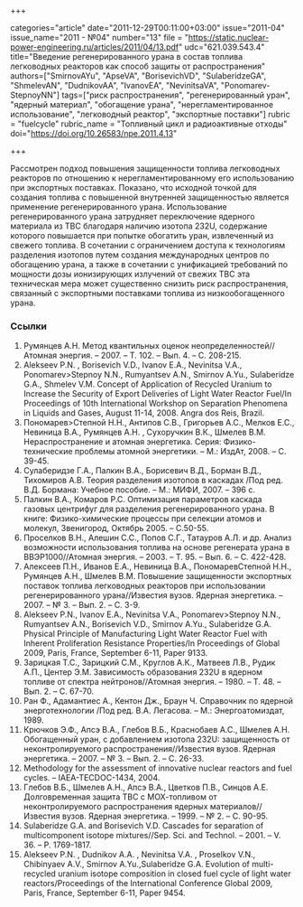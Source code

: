 +++

categories="article"
date="2011-12-29T00:11:00+03:00"
issue="2011-04"
issue_name="2011 - №04"
number="13"
file = "https://static.nuclear-power-engineering.ru/articles/2011/04/13.pdf"
udc="621.039.543.4"
title="Введение регенерированного урана в состав топлива легководных реакторов как способ защиты от распространения"
authors=["SmirnovAYu", "ApseVA", "BorisevichVD", "SulaberidzeGA", "ShmelevAN", "DudnikovAA",
"IvanovEA", "NevinitsaVA", "Ponomarev-StepnoyNN"]
tags=["риск распространения", "регенерированный уран", "ядерный материал", "обогащение урана", "нерегламентированное использование", "легководный реактор", "экспортные поставки"]
rubric = "fuelcycle"
rubric_name = "Топливный цикл и радиоактивные отходы"
doi="https://doi.org/10.26583/npe.2011.4.13"

+++

Рассмотрен подход повышения защищенности топлива легководных реакторов по отношению к нерегламентированному его использованию при экспортных поставках. Показано, что исходной точкой для создания топлива с повышенной внутренней защищенностью является применение регенерированного урана. Использование регенерированного урана затрудняет переключение ядерного материала из ТВС благодаря наличию изотопа 232U, содержание которого повышается при попытке обогатить уран, извлеченный из свежего топлива. В сочетании с ограничением доступа к технологиям разделения изотопов путем создания международных центров по обогащению урана, а также в сочетании с унификацией требований по мощности дозы ионизирующих излучений от свежих ТВС эта техническая мера может существенно снизить риск распространения, связанный с экспортными поставками топлива из низкообогащенного урана.

### Ссылки

1. Румянцев А.Н. Метод квантильных оценок неопределенностей//Атомная энергия. – 2007. – Т. 102. – Вып. 4. – С. 208-215.
2. Alekseev P.N. , Borisevich V.D., Ivanov E.A., Nevinitsa V.A., Ponomarev>Stepnoy N.N., Rumyantsev A.N., Smirnov A.Yu., Sulaberidze G.A., Shmelev V.M. Concept of Application of Recycled Uranium to Increase the Security of Export Deliveries of Light Water Reactor Fuel/In Proceedings of 10th International Workshop on Separation Phenomena in Liquids and Gases, August 11-14, 2008. Angra dos Reis, Brazil.
3. Пономарев>Степной Н.Н., Антипов С.В., Григорьев А.С., Мелков Е.С., Невиница В.А., Румянцев А.Н. , Сухоручкин В.К., Шмелев В.М. Нераспространение и атомная энергетика. Серия: Физико-технические проблемы атомной энергетики. – М.: ИздАт, 2008. – С. 39-45.
4. Сулаберидзе Г.А., Палкин В.А., Борисевич В.Д., Борман В.Д., Тихомиров А.В. Теория разделения изотопов в каскадах /Под ред. В.Д. Бормана: Учебное пособие. – М.: МИФИ, 2007. – 396 с.
5. Палкин В.А., Комаров Р.С. Оптимизация параметров каскада газовых центрифуг для разделения регенерированного урана. В книге: Физико-химические процессы при селекции атомов и молекул, Звенигород, Октябрь 2005. – С.50-55.
6. Проселков В.Н., Алешин С.С., Попов С.Г., Татауров А.Л. и др. Анализ возможности использования топлива на основе регенерата урана в ВВЭР1000//Атомная энергия. – 2003. – Т. 95. – Вып. 6. – С. 422-428.
7. Алексеев П.Н., Иванов Е.А., Невиница В.А., ПономаревСтепной Н.Н., Румянцев А.Н., Шмелев В.М. Повышение защищенности экспортных поставок топлива легководных реакторов при использовании регенерированного урана//Известия вузов. Ядерная энергетика. – 2007. – № 3. – Вып. 2. – С. 3-9.
8. Alekseev P.N., Ivanov E.A., Nevinitsa V.A., Ponomarev>Stepnoy N.N., Rumyantsev A.N., Borisevich V.D., Smirnov A.Yu., Sulaberidze G.A. Physical Principle of Manufacturing Light Water Reactor Fuel with Inherent Proliferation Resistance Properties/In Proceedings of Global 2009, Paris, France, September 6-11, Paper 9133.
9. Зарицкая Т.С., Зарицкий С.М., Круглов А.К., Матвеев Л.В., Рудик А.П., Центер Э.М. Зависимость образования 232U в ядерном топливе от спектра нейтронов//Атомная энергия. – 1980. – Т. 48. – Вып. 2. – С. 67-70.
10. Ран Ф., Адамантиес А., Кентон Дж., Браун Ч. Справочник по ядерной энерготехнологии /Под ред. В.А. Легасова. – М.: Энергоатомиздат, 1989.
11. Крючков Э.Ф., Апсэ В.А., Глебов В.Б., Краснобаев А.С., Шмелев А.Н. Обогащенный уран, с добавлением изотопа 232U: защищенность от неконтролируемого распространения//Известия вузов. Ядерная энергетика. – 2007. – № 3. – Вып. 2. – С. 26-33.
12. Methodology for the assessment of innovative nuclear reactors and fuel cycles. – IAEA-TECDOC-1434, 2004.
13. Глебов В.Б., Шмелев А.Н., Апсэ В.А., Цветков П.В., Синцов А.Е. Долговременная защита ТВС с МОХ-топливом от неконтролируемого распространения ядерных материалов//Известия вузов. Ядерная энергетика. – 1999. – № 2. – С. 90-95.
14. Sulaberidze G.A. and Borisevich V.D. Cascades for separation of multicomponent isotope mixtures//Sep. Sci. and Technol. – 2001. – V. 36. – P. 1769-1817.
15. Alekseev P.N. , Dudnikov A.A. , Nevinitsa V.A. , Proselkov V.N., Chibinyaev A.V., Smirnov A.Yu.,Sulaberidze G.A. Evolution of multi-recycled uranium isotope composition in closed fuel cycle of light water reactors/Proceedings of the International Conference Global 2009, Paris, France, September 6-11, Paper 9454.